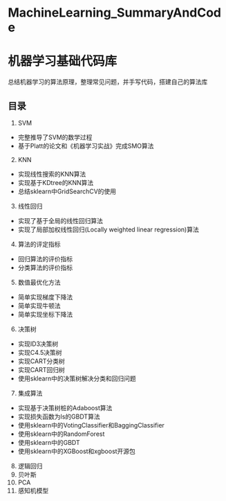 # MachineLearning_SummaryAndCode

# 机器学习基础代码库
总结机器学习的算法原理，整理常见问题，并手写代码，搭建自己的算法库

## 目录
1. SVM
* 完整推导了SVM的数学过程
* 基于Platt的论文和《机器学习实战》完成SMO算法

2. KNN
* 实现线性搜索的KNN算法
* 实现基于KDtree的KNN算法
* 总结sklearn中GridSearchCV的使用

3. 线性回归
* 实现了基于全局的线性回归算法
* 实现了局部加权线性回归(Locally weighted linear regression)算法

4. 算法的评定指标
* 回归算法的评价指标
* 分类算法的评价指标

5. 数值最优化方法
* 简单实现梯度下降法
* 简单实现牛顿法
* 简单实现坐标下降法

6. 决策树
* 实现ID3决策树
* 实现C4.5决策树
* 实现CART分类树
* 实现CART回归树
* 使用sklearn中的决策树解决分类和回归问题

7. 集成算法  
* 实现基于决策树桩的Adaboost算法  
* 实现损失函数为ls的GBDT算法  
* 使用sklearn中的VotingClassifier和BaggingClassifier
* 使用sklearn中的RandomForest  
* 使用sklearn中的GBDT  
* 使用sklearn中的XGBoost和xgboost开源包  

8. 逻辑回归
9. 贝叶斯
10. PCA
11. 感知机模型
